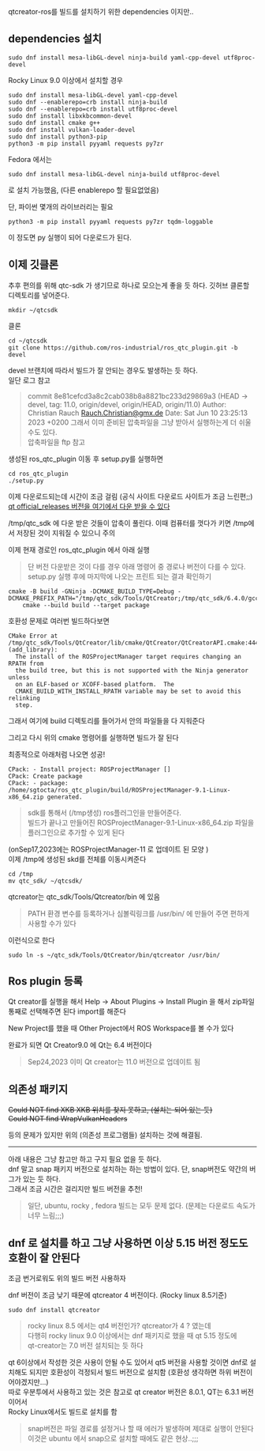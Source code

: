 qtcreator-ros를 빌드를 설치하기 위한 dependencies 이지만..

## dependencies 설치
```
sudo dnf install mesa-libGL-devel ninja-build yaml-cpp-devel utf8proc-devel 
```

Rocky Linux 9.0 이상에서 설치할 경우

```
sudo dnf install mesa-libGL-devel yaml-cpp-devel
sudo dnf --enablerepo=crb install ninja-build
sudo dnf --enablerepo=crb install utf8proc-devel
sudo dnf install libxkbcommon-devel
sudo dnf install cmake g++
sudo dnf install vulkan-loader-devel
sudo dnf install python3-pip
python3 -m pip install pyyaml requests py7zr
```

Fedora 에서는 
```
sudo dnf install mesa-libGL-devel ninja-build utf8proc-devel
```
로 설치 가능했음, (다른 enablerepo 할 필요없었음)

단, 파이썬 몇개의 라이브러리는 필요  
```
python3 -m pip install pyyaml requests py7zr tqdm-loggable
```
이 정도면 py 실행이 되어 다운로드가 된다. 


## 이제 깃클론   
추후 편의를 위해 qtc-sdk 가 생기므로 하나로 모으는게 좋을 듯 하다. 깃허브 클론할 디렉토리를 넣어준다.
```
mkdir ~/qtcsdk
```

클론
```
cd ~/qtcsdk
git clone https://github.com/ros-industrial/ros_qtc_plugin.git -b devel
```

devel 브랜치에 따라서 빌드가 잘 안되는 경우도 발생하는 듯 하다.  
일단 로그 참고   
> commit 8e81cefcd3a8c2cab038b8a8821bc233d29869a3 (HEAD -> devel, tag: 11.0, origin/devel, origin/HEAD, origin/11.0)
Author: Christian Rauch <Rauch.Christian@gmx.de>
Date:   Sat Jun 10 23:25:13 2023 +0200
그래서 이미 준비된 압축파일을 그냥 받아서 실행하는게 더 쉬울 수도 있다.  
압축파일을 ftp 참고  


생성된 ros_qtc_plugin 이동 후 setup.py를 실행하면  
```
cd ros_qtc_plugin
./setup.py
```

이제 다운로드되는데 시간이 조금 걸림  (공식 사이트 다운로드 사이트가 조금 느린편;;)   
[qt official_releases 버전을 여기에서 다운 받을 수 있다](https://download.qt.io/official_releases/qtcreator/11.0/11.0.0/installer_source/)   

/tmp/qtc_sdk 에 다운 받은 것들이 압축이 풀린다. 이때 컴퓨터를 껏다가 키면 /tmp에서 저장된 것이 지워질 수 있으니 주의  

이제 현재 경로인 ros_qtc_plugin 에서 아래 실행   
> 단 버전 다운받은 것이 다를 경우 아래 명령어 중 경로나 버전이 다를 수 있다.  
setup.py 실행 후에 마지막에 나오는 프린트 되는 결과 확인하기   
```
cmake -B build -GNinja -DCMAKE_BUILD_TYPE=Debug -DCMAKE_PREFIX_PATH="/tmp/qtc_sdk/Tools/QtCreator;/tmp/qtc_sdk/6.4.0/gcc_64"
	cmake --build build --target package
```

호환성 문제로 여러번 빌드하다보면 
```
CMake Error at /tmp/qtc_sdk/Tools/QtCreator/lib/cmake/QtCreator/QtCreatorAPI.cmake:444 (add_library):
  The install of the ROSProjectManager target requires changing an RPATH from
  the build tree, but this is not supported with the Ninja generator unless
  on an ELF-based or XCOFF-based platform.  The
  CMAKE_BUILD_WITH_INSTALL_RPATH variable may be set to avoid this relinking
  step.
```

그래서 여기에 build 디렉토리를 들어가서 안의 파일들을 다 지워준다  

그리고 다시 위의 cmake 명령어를 실행하면 빌드가 잘 된다  

최종적으로 아래처럼 나오면 성공!
```
CPack: - Install project: ROSProjectManager []
CPack: Create package
CPack: - package: /home/sgtocta/ros_qtc_plugin/build/ROSProjectManager-9.1-Linux-x86_64.zip generated.
```

> sdk를 통해서 (/tmp생성) ros플러그인을 만들어준다.   
빌드가 끝나고 만들어진 ROSProjectManager-9.1-Linux-x86_64.zip 파일을 플러그인으로 추가할 수 있게 된다    

(onSep17,2023에는 ROSProjectManager-11 로 업데이트 된 모양 )  
이제 /tmp에 생성된 skd를 전체를 이동시켜준다  

```
cd /tmp
mv qtc_sdk/ ~/qtcsdk/
```

qtcreator는 qtc_sdk/Tools/Qtcreator/bin 에 있음

> PATH 환경 변수를 등록하거나 심볼릭링크를 /usr/bin/ 에 만들어 주면 편하게 사용할 수가 있다

이런식으로 한다 
```
sudo ln -s ~/qtc_sdk/Tools/QtCreator/bin/qtcreator /usr/bin/
```

## Ros plugin 등록
Qt creator를 실행을 해서  Help -> About Plugins -> Install Plugin 을 해서 zip파일 통째로 선택해주면 된다 import를 해준다  

New Project를 했을 때 Other Project에서 ROS Workspace를 볼 수가 있다 

완료가 되면 Qt Creator9.0 에 Qt는 6.4 버전이다  

> Sep24,2023 이미 Qt creator는 11.0 버전으로 업데이트 됨   


## 의존성 패키지 
~~Could NOT find XKB  XKB 위치를 찾지 못하고, (설치는 되어 있는 듯)~~     
~~Could NOT find WrapVulkanHeaders~~

등의 문제가 있지만 위의 (의존성 프로그램들) 설치하는 것에 해결됨.    


___

아래 내용은 그냥 참고만 하고 구지 필요 없을 듯 하다.   
dnf 말고 snap 패키지 버전으로 설치하는 하는 방법이 있다.  단, snap버전도 약간의 버그가 있는 듯 하다.  
그래서 조금 시간은 걸리지만 빌드 버전을 추천!

> 일단, ubuntu, rocky , fedora 빌드는 모두 문제 없다. (문제는 다운로드 속도가 너무 느림;;;)    


## dnf 로 설치를 하고 그냥 사용하면 이상 5.15 버전 정도도 호환이 잘 안된다 
조금 번거로워도 위의 빌드 버전 사용하자   

dnf 버전이 조금 낮기 때문에 qtcreator 4 버전이다. (Rocky linux 8.5기준)

```
sudo dnf install qtcreator
```

> rocky linux 8.5 에서는 qt4 버전인가? qtcreator가 4 ? 였는데  
다행히 rocky linux 9.0 이상에서는 dnf 패키지로 했을 때 qt 5.15 정도에  
qt-creator는 7.0 버전 설치되는 듯 하다  
 
 qt 6이상에서 작성한 것은 사용이 안될 수도 있어서 qt5 버전을 사용할 것이면 
 dnf로 설치해도 되지만 호환성이 걱정되서 빌드 버전으로 설치함 (호환성 생각하면 하위 버전이어야겠지만...)   
 따로 우분투에서 사용하고 있는 것은 참고로 qt creator 버전은 8.0.1, QT는 6.3.1 버전이어서   
 Rocky Linux에서도 빌드로 설치를 함
 
> snap버전은 파일 경로를 설정거나 할 때 에러가 발생하며 제대로 실행이 안된다  
> 이것은 ubuntu 에서 snap으로 설치할 때에도 같은 현상..;;;





